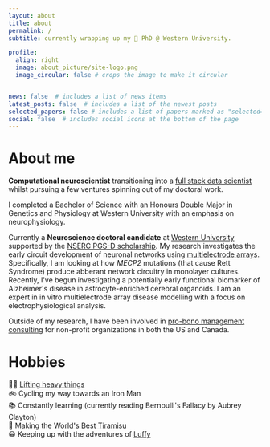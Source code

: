 ```yaml
---
layout: about
title: about
permalink: /
subtitle: currently wrapping up my 🧠 PhD @ Western University.

profile:
  align: right
  image: about_picture/site-logo.png
  image_circular: false # crops the image to make it circular


news: false  # includes a list of news items
latest_posts: false  # includes a list of the newest posts
selected_papers: false # includes a list of papers marked as "selected={true}"
social: false  # includes social icons at the bottom of the page
---
```

About me
======
**Computational neuroscientist** transitioning into a [full stack data scientist](https://shopify.engineering/what-is-a-full-stack-data-scientist) whilst pursuing a few ventures spinning out of my doctoral work. 

I completed a Bachelor of Science with an Honours Double Major in Genetics and Physiology at Western University with an emphasis on neurophysiology. 

Currently a **Neuroscience doctoral candidate** at [Western University](https://www.uwo.ca) supported by the [NSERC PGS-D scholarship](https://www.nserc-crsng.gc.ca/index_eng.asp). My research investigates the early circuit development of neuronal networks using [multielectrode arrays](https://www.ncbi.nlm.nih.gov/pmc/articles/PMC8868577/). Specifically, I am looking at how *MECP2* mutations (that cause Rett Syndrome) produce abberant network circuitry in monolayer cultures. Recently, I've begun investigating a potentially early functional biomarker of Alzheimer's disease in astrocyte-enriched cerebral organoids. I am an expert in in vitro multielectrode array disease modelling with a focus on electrophysiological analysis.

Outside of my research, I have been involved in [pro-bono management consulting](https://www.universityconsultinggroup.com) for non-profit organizations in both the US and Canada.

Hobbies
======
💪🏽 [Lifting heavy things](https://www.youtube.com/watch?v=GuIlVmL0KBc&list=PLTjllZp4uE3l5TqwPOoGT_XvSBVgp2JEO)\
🚲 Cycling my way towards an Iron Man\
📚 Constantly learning (currently reading Bernoulli's Fallacy by Aubrey Clayton)\
🍰 Making the [World's Best Tiramisu](blog/2023/Worlds-Best-Tiramisu/)\
😁 Keeping up with the adventures of [Luffy](https://www.youtube.com/watch?v=AfZmNBonIeI)